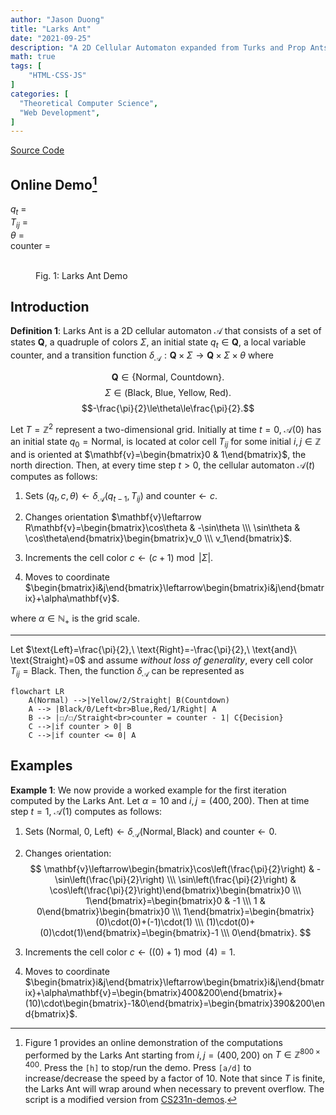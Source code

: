 ```yaml
---
author: "Jason Duong"
title: "Larks Ant"
date: "2021-09-25"
description: "A 2D Cellular Automaton expanded from Turks and Prop Ants [1944]."
math: true
tags: [
    "HTML·CSS·JS"
]
categories: [
  "Theoretical Computer Science",
  "Web Development",
]
---
```


[Source Code](https://github.com/ben-my-to/CPSC-335/tree/main/Project%201)

## Online Demo[^1]

<script type="text/javascript" src="/ant.js"></script>

$q_t$ = <output id="qt"></output><br>
$T_{ij}$ = <output id="tij"></output><br>
$\theta$ = <output id="theta"></output><br>
$\text{counter}$ = <output id="counter"></output>

<figure>
    <canvas width="800" height="400" id="game"></canvas><br>
    <figurecaption>Fig. 1: Larks Ant Demo</figurecaption>
</figure>

<!-- <script type="text/javascript">
// MODIFIED FROM: http://vision.stanford.edu/teaching/cs231n-demos/linear-classify/

var canvas = document.getElementById("game");
var context = canvas.getContext("2d");
context.strokeStyle = "black";
var count = 0;

var qt = document.getElementById("qt");
var tij = document.getElementById("tij");
var theta = document.getElementById("theta");
var c = document.getElementById("counter");

const r_states = ["Normal", "Countdown"];
const r_colors = ["Black", "Blue", "Yellow", "Red"];
const colors = ["#000000", "#89CFF0", "#FFF300", "#FF6347"];
const nose = ["N", "W", "S", "E"];
const action = [0, 1, 2, 1];

class Board {
    constructor(cell, width, height) {
        this.cell = cell;
        this.width = width;
        this.height = height;
        this.pixel = new Map();
    }

    increment_color() {
        let pos = "@" + ant.x + ant.y;
        if (this.pixel.has(pos)) {
            this.pixel.set(pos, (board.pixel.get(pos) + 1) % 4);
        } else {
            this.pixel.set(pos, 1);
        }

        context.fillStyle = colors[board.pixel.get(pos)];
        context.strokeRect(ant.x, ant.y, this.cell, this.cell);
        context.fillRect(ant.x, ant.y, this.cell, this.cell);
    }

    get_color(pos) {
        return board.pixel.has(pos) ? board.pixel.get(pos) : 0;
    }
}

class Ant {
    constructor(x, y, state, nose, counter) {
        this.x = x;
        this.y = y;
        this.state = state;
        this.nose = nose;
        this.counter = counter;
    }

    fsm(action) {
        let transition;
        this.counter = board.get_color("@" + ant.x + ant.y);

        if (this.state == 0) {
            if (action == 0) {
                theta.innerHTML = "Left";
                ant.nose = ++ant.nose % 4;
            }
            else if (action == 1) {
                theta.innerHTML = "Right";
                if (ant.nose == 0)
                    ant.nose = 3;
                else
                    ant.nose--;
            }
            else {
                theta.innerHTML = "Straight";
                this.state = 1;
            }
        }
        else {
            if (this.counter <= 0) {
                this.state = 0;
            } else {
                this.counter--;
            }
        }
    }

    move() {
        let dx = this.x;
        let dy = this.y;
        let size = board.cell;
        let max_width = board.width * size;
        let max_height = board.height * size;

        switch (nose[ant.nose]) {
            case "N": {
                dy = (dy == 0 ? max_height : dy) - size;
                break;
            }
            case "W": {
                dx = (dx == 0 ? max_width : dx) - size;
                break;
            }
            case "S": {
                dy = (dy + size) % max_height;
                break;
            }
            case "E": {
                dx = (dx + size) % max_width;
            }
        }

        this.x = dx; // move ant in x-dir
        this.y = dy; // move ant in y-dir
    }
}

const board = new Board(10, 80, 40);
const ant = new Ant(400, 200, 0, 0, 0);

var halt = false;
var speed = 60;

function update() {
    qt.innerHTML = r_states[ant.state];
    tij.innerHTML = r_colors[board.get_color("@" + ant.x + ant.y)];
    c.innerHTML = ant.counter;
    ant.fsm(action[board.get_color("@" + ant.x + ant.y)]);
    board.increment_color();
    ant.move();
}

function loop() {
    requestAnimationFrame(loop);
    if (++count < speed) return;
    if (!halt) {
        update();
    }
    count = 0;
}

document.addEventListener("keydown", (e) => {
    switch (e.which) {
        case 72:
            halt = !halt;
            break;
        case 65:
            speed = Math.max(1, speed - 10);
            break;
        case 68:
            speed = Math.min(60, speed + 10);
            break;
    }
});

requestAnimationFrame(loop);
</script> -->

[^1]: Figure 1 provides an online demonstration of the computations performed by the Larks Ant starting from $i,j=(400,200)$ on $T\in\mathbb{Z}^{800\times 400}$. Press the `[h]` to stop/run the demo. Press `[a/d]` to increase/decrease the speed by a factor of 10. Note that since $T$ is finite, the Larks Ant will wrap around when necessary to prevent overflow. The script is a modified version from [CS231n-demos](http://vision.stanford.edu/teaching/cs231n-demos/linear-classify/).

## Introduction

<div class="definition">

__Definition 1__: Larks Ant is a 2D cellular automaton $\mathcal{A}$ that consists of a set of states $\mathbf{Q}$, a quadruple of colors $\Sigma$, an initial state $q_t\in\mathbf{Q}$, a local variable $\text{counter}$, and a transition function $\delta_\mathcal{A}:\mathbf{Q}\times\Sigma\to\mathbf{Q}\times\Sigma\times\theta$ where

$$\mathbf{Q}\in\lbrace\text{Normal, Countdown}\rbrace.$$
$$\Sigma\in(\text{Black, Blue, Yellow, Red}).$$
$$-\frac{\pi}{2}\le\theta\le\frac{\pi}{2}.$$

Let $T=\mathbb{Z}^2$ represent a two-dimensional grid. Initially at time $t=0$, $\mathcal{A}(0)$ has an initial state $q_0=\text{Normal}$, is located at color cell $T_{ij}$ for some initial $i,j\in\mathbb{Z}$ and is oriented at $\mathbf{v}=\begin{bmatrix}0 & 1\end{bmatrix}$, the north direction. Then, at every time step $t>0$, the cellular automaton $\mathcal{A}(t)$ computes as follows:

  1. Sets $(q_t,c,\theta) \leftarrow \delta_\mathcal{A}(q_{t-1},T_{ij})$ and $\text{counter}\leftarrow c$.
  2. Changes orientation $\mathbf{v}\leftarrow R\mathbf{v}=\begin{bmatrix}\cos\theta & -\sin\theta \\\ \sin\theta & \cos\theta\end{bmatrix}\begin{bmatrix}v_0 \\\ v_1\end{bmatrix}$.

  3. Increments the cell color $c\leftarrow(c+1)\bmod|\Sigma|$.
  4. Moves to coordinate $\begin{bmatrix}i&j\end{bmatrix}\leftarrow\begin{bmatrix}i&j\end{bmatrix}+\alpha\mathbf{v}$.

where $\alpha\in\mathbb{N}_+$ is the grid scale.

</div >

---

Let $\text{Left}=\frac{\pi}{2},\ \text{Right}=-\frac{\pi}{2},\ \text{and}\ \text{Straight}=0$ and assume _without loss of generality_, every cell color $T_{ij}=\text{Black}$. Then, the function $\delta_\mathcal{A}$ can be represented as

```mermaid
flowchart LR
    A(Normal) -->|Yellow/2/Straight| B(Countdown)
    A --> |Black/0/Left<br>Blue,Red/1/Right| A
    B --> |☐/☐/Straight<br>counter = counter - 1| C{Decision}
    C -->|if counter > 0| B
    C -->|if counter <= 0| A
```

## Examples

<div class="example">

__Example 1__: We now provide a worked example for the first iteration computed by the Larks Ant. Let $\alpha=10$ and $i,j=(400,200)$. Then at time step $t=1$, $\mathcal{A}(1)$ computes as follows:

1. Sets ($\text{Normal}$, $0$, $\text{Left})\leftarrow\delta_{\mathcal{A}}(\text{Normal},\text{Black})$ and $\text{counter}\leftarrow 0$.
2. Changes orientation:
$$
\mathbf{v}\leftarrow\begin{bmatrix}\cos\left(\frac{\pi}{2}\right) & -\sin\left(\frac{\pi}{2}\right) \\\ \sin\left(\frac{\pi}{2}\right) & \cos\left(\frac{\pi}{2}\right)\end{bmatrix}\begin{bmatrix}0 \\\ 1\end{bmatrix}=\begin{bmatrix}0 & -1 \\\ 1 & 0\end{bmatrix}\begin{bmatrix}0 \\\ 1\end{bmatrix}=\begin{bmatrix}(0)\cdot(0)+(-1)\cdot(1) \\\ (1)\cdot(0)+(0)\cdot(1)\end{bmatrix}=\begin{bmatrix}-1 \\\ 0\end{bmatrix}.
$$

3. Increments the cell color $c\leftarrow((0)+1)\bmod (4)=1$.
4. Moves to coordinate $\begin{bmatrix}i&j\end{bmatrix}\leftarrow\begin{bmatrix}i&j\end{bmatrix}+\alpha\mathbf{v}=\begin{bmatrix}400&200\end{bmatrix}+(10)\cdot\begin{bmatrix}-1&0\end{bmatrix}=\begin{bmatrix}390&200\end{bmatrix}$.

</div >